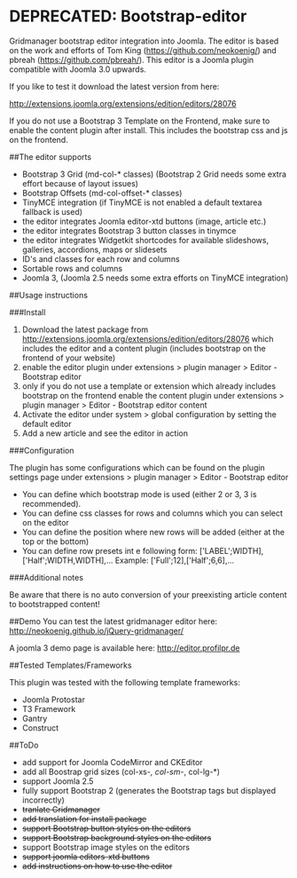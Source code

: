DEPRECATED: Bootstrap-editor
================

Gridmanager bootstrap editor integration into Joomla. The editor is based on the work and efforts of Tom King (https://github.com/neokoenig/) and pbreah (https://github.com/pbreah/).
This editor is a Joomla plugin compatible with Joomla 3.0 upwards.

If you like to test it download the latest version from here:

http://extensions.joomla.org/extensions/edition/editors/28076

If you do not use a Bootstrap 3 Template on the Frontend, make sure to enable the content plugin after install. This includes the bootstrap css and js on the frontend.


##The editor supports

- Bootstrap 3 Grid (md-col-* classes) (Bootstrap 2 Grid needs some extra effort because of layout issues)
- Bootstrap Offsets (md-col-offset-* classes)
- TinyMCE integration (if TinyMCE is not enabled a default textarea fallback is used)
- the editor integrates Joomla editor-xtd buttons (image, article etc.)
- the editor integrates Bootstrap 3 button classes in tinymce
- the editor integrates Widgetkit shortcodes for available slideshows, galleries, accordions, maps or slidesets
- ID's and classes for each row and columns
- Sortable rows and columns
- Joomla 3, (Joomla 2.5 needs some extra efforts on TinyMCE integration)

##Usage instructions

###Install

1. Download the latest package from http://extensions.joomla.org/extensions/edition/editors/28076 which includes the editor and a content plugin (includes bootstrap on the frontend of your website)
2. enable the editor plugin under extensions > plugin manager > Editor - Bootstrap editor
3. only if you do not use a template or extension which already includes bootstrap on the frontend enable the content plugin under extensions > plugin manager > Editor - Bootstrap editor content
4. Activate the editor under system > global configuration by setting the default editor 
5. Add a new article and see the editor in action

###Configuration

The plugin has some configurations which can be found on the plugin settings page under extensions > plugin manager > Editor - Bootstrap editor
* You can define which bootstrap mode is used (either 2 or 3, 3 is recommended).
* You can define css classes for rows and columns which you can select on the editor
* You can define the position where new rows will be added (either at the top or the bottom)
* You can define row presets int e following form: ['LABEL';WIDTH],['Half';WIDTH,WIDTH],...
Example: ['Full';12],['Half';6,6],...

###Additional notes

Be aware that there is no auto conversion of your preexisting article content to bootstrapped content!

##Demo
You can test the latest gridmanager editor here: http://neokoenig.github.io/jQuery-gridmanager/

A joomla 3 demo page is available here: http://editor.profilpr.de

##Tested Templates/Frameworks

This plugin was tested with the following template frameworks:
- Joomla Protostar
- T3 Framework
- Gantry
- Construct

##ToDo

- add support for Joomla CodeMirror and CKEditor
- add all Boostrap grid sizes (col-xs-*, col-sm-*, col-lg-*)
- support Joomla 2.5
- fully support Bootstrap 2 (generates the Bootstrap tags but displayed incorrectly)
- ~~tranlate Gridmanager~~
- ~~add translation for install package~~
- ~~support Bootstrap button styles on the editors~~
- ~~support Bootstrap background styles on the editors~~
- support Bootstrap image styles on the editors
- ~~support joomla editors-xtd buttons~~
- ~~add instructions on how to use the editor~~
